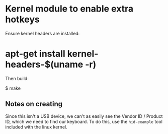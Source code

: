 Kernel module to enable extra hotkeys
=====================================

Ensure kernel headers are installed:

# apt-get install kernel-headers-$(uname -r)

Then build:

$ make


Notes on creating
-----------------

Since this isn't a USB device, we can't as easily see the Vendor ID / Product
ID, which we need to find our keyboard. To do this, use the ``hid-example``
tool included with the linux kernel.
